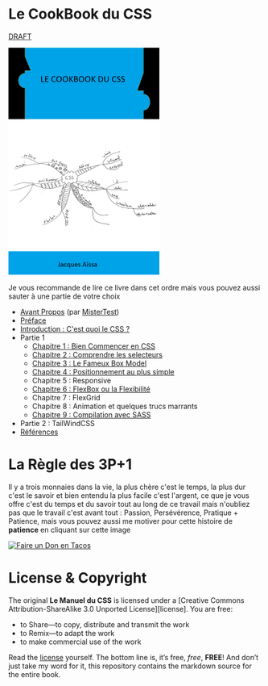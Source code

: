 # Le CookBook du CSS

[DRAFT](https://docs.google.com/document/d/1E2N9YmWtJWmWixJDxr-IZCypce7EZXJ62ygJ7B5jdLI/edit?usp=sharing)

<img src="images/cover-css-cookbook-600x900.png" width="300">

Je vous recommande de lire ce livre dans cet ordre mais vous pouvez aussi sauter à une partie de votre choix

* [Avant Propos](https://github.com/nazimboudeffa/handbook-css/blob/main/forword.md) (par [MisterTest](https://github.com/mistertest))
* [Préface](https://github.com/nazimboudeffa/handbook-css/blob/main/preface.md)
* [Introduction : C'est quoi le CSS ?](https://github.com/nazimboudeffa/handbook-css/blob/main/intro.md)
* Partie 1
  * [Chapitre 1 : Bien Commencer en CSS](https://github.com/nazimboudeffa/handbook-css/blob/main/p1-chap1.md)
  * [Chapitre 2 : Comprendre les selecteurs](https://github.com/nazimboudeffa/handbook-css/blob/main/p1-chap2.md)
  * [Chapitre 3 : Le Fameux Box Model](https://github.com/nazimboudeffa/handbook-css/blob/main/p1-chap3.md)
  * [Chapitre 4 : Positionnement au plus simple](https://github.com/nazimboudeffa/handbook-css/blob/main/p1-chap4.md)
  * Chapitre 5 : Responsive 
  * [Chapitre 6 : FlexBox ou la Flexibilité](https://github.com/nazimboudeffa/handbook-css/blob/main/flex.md)
  * Chapitre 7 : FlexGrid
  * Chapitre 8 : Animation et quelques trucs marrants
  * [Chapitre 9 : Compilation avec SASS](https://github.com/nazimboudeffa/handbook-css/blob/main/sass.md)
* Partie 2 : TailWindCSS
* [Références](https://github.com/nazimboudeffa/handbook-css/blob/main/references.md)

# La Règle des 3P+1

Il y a trois monnaies dans la vie, la plus chère c'est le temps, la plus dur c'est le savoir et bien entendu la plus facile c'est l'argent, ce que je vous offre c'est du temps et du savoir tout au long de ce travail mais n'oubliez pas que le travail c'est avant tout : Passion, Persévérence, Pratique + Patience, mais vous pouvez aussi me motiver pour cette histoire de **patience** en cliquant sur cette image 

[![Faire un Don en Tacos](https://i.ibb.co/M2fjngP/index.jpg)](https://fr.tipeee.com/nazimboudeffa#reward-300065)

# License & Copyright

The original **Le Manuel du CSS** is licensed under a [Creative Commons Attribution-ShareAlike 3.0 Unported License][license]. You are free:

* to Share—to copy, distribute and transmit the work
* to Remix—to adapt the work
* to make commercial use of the work

Read the [license](https://creativecommons.org/licenses/by-sa/3.0/deed.fr) yourself. The bottom line is, it’s free, *free*, **FREE**! And don’t just take my word for it, this repository contains the markdown source for the entire book.
